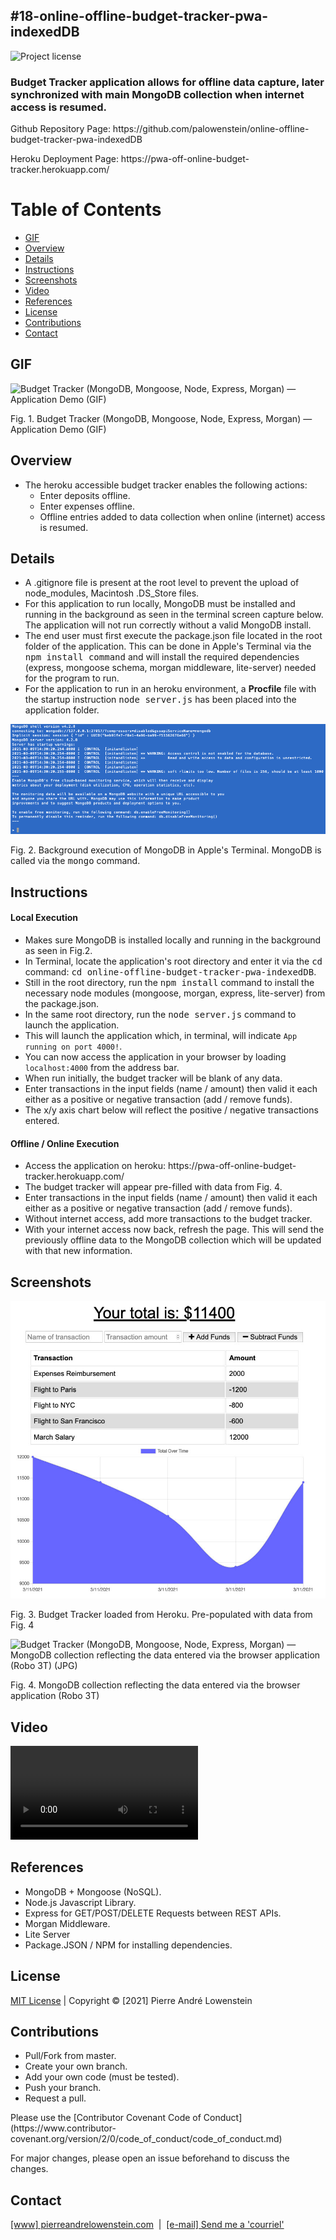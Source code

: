 ## #18-online-offline-budget-tracker-pwa-indexedDB
![Project license](https://img.shields.io/badge/license-MIT,https://choosealicense.com/licenses/mit/-brightgreen)

<h3>Budget Tracker application allows for offline data capture, later synchronized with main MongoDB collection when internet access is resumed.</h3>

<p>Github Repository Page: https://github.com/palowenstein/online-offline-budget-tracker-pwa-indexedDB</p>
<p>Heroku Deployment Page: https://pwa-off-online-budget-tracker.herokuapp.com/</p>

# Table of Contents
  * [GIF](#GIF)
  * [Overview](#Overview)
  * [Details](#Details)
  * [Instructions](#Instructions)
  * [Screenshots](#Screenshots)
  * [Video](#Video)
  * [References](#References)
  * [License](#License)
  * [Contributions](#Contributions)  
  * [Contact](#Contact)

## GIF
![Budget Tracker (MongoDB, Mongoose, Node, Express, Morgan) — Application Demo (GIF)](./demo_assets/18-1-online-offline-budget-tracker-pwa-indexedDB-application-demo.gif "Budget Tracker (MongoDB, Mongoose, Node, Express, Morgan) — Application Demo (GIF)")
<p>Fig. 1. Budget Tracker (MongoDB, Mongoose, Node, Express, Morgan) — Application Demo (GIF)</p>

## Overview
<ul>
<li>The heroku accessible budget tracker enables the following actions:
  <ul>
    <li>Enter deposits offline.</li>
    <li>Enter expenses offline.</li>
    <li>Offline entries added to data collection when online (internet) access is resumed.</li>
  </ul> 
</ul>

## Details
<ul>
<li>A .gitignore file is present at the root level to prevent the upload of node_modules, Macintosh .DS_Store files.</li>
<li>For this application to run locally, MongoDB must be installed and running in the background as seen in the terminal screen capture below. The application will not run correctly without a valid MongoDB install.</li>
<li>The end user must first execute the package.json file located in the root folder of the application. This can be done in Apple's Terminal via the <kbd>npm install command</kbd> and will install the required dependencies (express, mongoose schema, morgan middleware, lite-server) needed for the program to run.</li>
<li>For the application to run in an heroku environment, a <strong>Procfile</strong> file with the startup instruction <kbd>node server.js</kbd> has been placed into the application folder.</li>
</ul>

![Budget Tracker (MongoDB, Mongoose, Node, Express, Morgan) — MongoDB Background Execution / Apple Terminal (PNG)](./demo_assets/18-2-online-offline-budget-tracker-mongoDB-background-execution.png "Budget Tracker (MongoDB, Mongoose, Node, Express, Morgan) — MongoDB Background Execution / Apple Terminal (PNG)")
<p>Fig. 2. Background execution of MongoDB in Apple's Terminal. MongoDB is called via the <kbd>mongo</kbd> command.</p>

## Instructions
<h4>Local Execution</h4>
<ul>
<li>Makes sure MongoDB is installed locally and running in the background as seen in Fig.2.</li>
<li>In Terminal, locate the application's root directory and enter it via the <kbd>cd</kbd> command: <kbd>cd online-offline-budget-tracker-pwa-indexedDB</kbd>.
<li>Still in the root directory, run the <kbd>npm install</kbd> command to install the necessary node modules (mongoose, morgan, express, lite-server) from the package.json.</li>
<li>In the same root directory, run the <kbd>node server.js</kbd> command to launch the application.</li>
<li>This will launch the application which, in terminal, will indicate <code>App running on port 4000!</code>.
<li>You can now access the application in your browser by loading <code>localhost:4000</code> from the address bar.</li>
<li>When run initially, the budget tracker will be blank of any data.</li>
<li>Enter transactions in the input fields (name / amount) then valid it each either as a positive or negative transaction (add / remove funds).</li>
<li>The x/y axis chart below will reflect the positive / negative transactions entered.</li>
</ul>

<h4>Offline / Online Execution</h4>
<ul>
<li>Access the application on heroku: https://pwa-off-online-budget-tracker.herokuapp.com/</li>
<li>The budget tracker will appear pre-filled with data from Fig. 4.</li>
<li>Enter transactions in the input fields (name / amount) then valid it each either as a positive or negative transaction (add / remove funds).</li>
<li>Without internet access, add more transactions to the budget tracker.</li>
<li>With your internet access now back, refresh the page. This will send the previously offline data to the MongoDB collection which will be updated with that new information.</li>
</ul>

## Screenshots
![Budget Tracker (MongoDB, Mongoose, Node, Express, Morgan) — Browser Interface (JPG)](./demo_assets/18-3-online-offline-budget-tracker-pwa-indexedDB-browser-interface.jpg "Budget Tracker (MongoDB, Mongoose, Node, Express, Morgan) — Browser Interface (JPG)")
<p>Fig. 3. Budget Tracker loaded from Heroku. Pre-populated with data from Fig. 4</p>

![Budget Tracker (MongoDB, Mongoose, Node, Express, Morgan) — MongoDB collection reflecting the data entered via the browser application (Robo 3T) (JPG)](./demo_assets/18-3-online-offline-budget-tracker-pwa-indexedDB-mongodb-online-collection-robo3t.jpg "Budget Tracker (MongoDB, Mongoose, Node, Express, Morgan) — MongoDB collection reflecting the data entered via the browser application (Robo 3T) (JPG)")
<p>Fig. 4. MongoDB collection reflecting the data entered via the browser application (Robo 3T)</p>

## Video
![Budget Tracker (MongoDB, Mongoose, Node, Express, Morgan) — Application Demo (MP4)](./demo_assets/18-4-online-offline-budget-tracker-pwa-indexedDB-application-demo.mp4 "Budget Tracker (MongoDB, Mongoose, Node, Express, Morgan) — Application Demo (MP4)")
<br />

## References
<ul>
	<li>MongoDB + Mongoose (NoSQL).</li>
	<li>Node.js Javascript Library.</li>
	<li>Express for GET/POST/DELETE Requests between REST APIs.</li>
	<li>Morgan Middleware.</li>
  <li>Lite Server</li>
	<li>Package.JSON / NPM for installing dependencies.</li>
</ul>

## License
<p>
<a href="./MITlicense.txt">MIT License</a> | Copyright © [2021] Pierre André Lowenstein
</p>

## Contributions
<ul>
<li>Pull/Fork from master.</li>
<li>Create your own branch.</li>
<li>Add your own code (must be tested).</li>
<li>Push your branch.</li>
<li>Request a pull.</li>
</ul>

<p>Please use the [Contributor Covenant Code of Conduct](https://www.contributor-covenant.org/version/2/0/code_of_conduct/code_of_conduct.md)</p>
<p>For major changes, please open an issue beforehand to discuss the changes.</p>

## Contact
<p>
<a href="https://pierreandrelowenstein.com" title="[www] Pierre Andr&eacute; Lowenstein" target="_blank">[www] pierreandrelowenstein.com</a>
&nbsp;|&nbsp;
<a href="mailto:coder@pierreandrelowenstein.com" title="Courriel / E-Mail">[e-mail] Send me a 'courriel'</a>
</p>